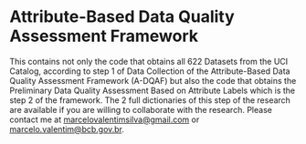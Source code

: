 # Attribute-Based Data Quality Assessment Framework
This contains not only the code that obtains all 622 Datasets from the UCI Catalog, according to step 1 of Data Collection of the Attribute-Based Data Quality Assessment Framework (A-DQAF) but also the code that obtains the Preliminary Data Quality Assessment Based on Attribute Labels which is the step 2 of the framework. The 2 full dictionaries of this step of the research are available if you are willing to collaborate with the research. Please contact me at marcelovalentimsilva@gmail.com or marcelo.valentim@bcb.gov.br.

